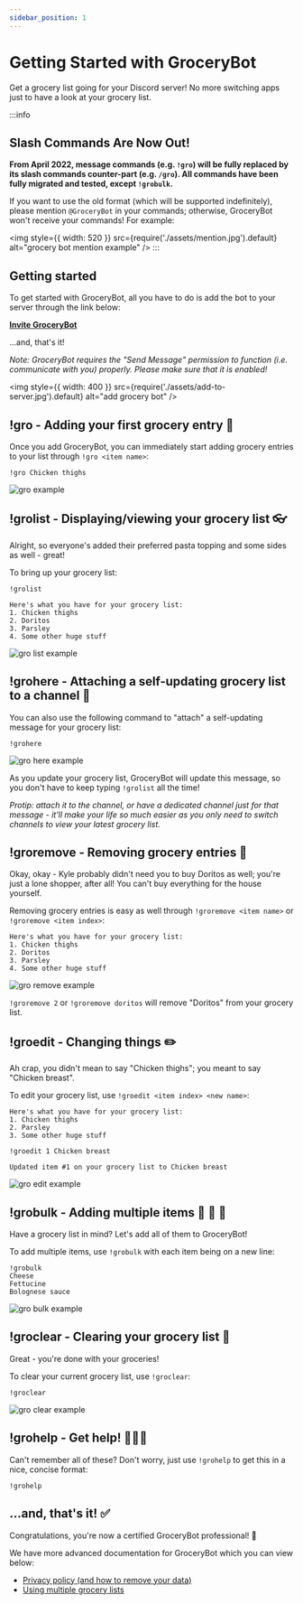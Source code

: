 ```yaml
---
sidebar_position: 1
---
```


# Getting Started with GroceryBot

Get a grocery list going for your Discord server! No more switching apps just to have a look at your grocery list.

:::info

## Slash Commands Are Now Out!

**From April 2022, message commands (e.g. `!gro`) will be fully replaced by its slash commands counter-part (e.g. `/gro`). All commands have been fully migrated and tested, except `!grobulk`.**

If you want to use the old format (which will be supported indefinitely), please mention `@GroceryBot` in your commands; otherwise, GroceryBot won't receive your commands! For example:

<img style={{ width: 520 }} src={require('./assets/mention.jpg').default} alt="grocery bot mention example" />
:::

## Getting started

To get started with GroceryBot, all you have to do is add the bot to your server through the link below:

**[Invite GroceryBot](https://discord.com/oauth2/authorize?client_id=815120759680532510&permissions=2048&scope=bot)**

...and, that's it!

_Note: GroceryBot requires the "Send Message" permission to function (i.e. communicate with you) properly. Please make sure that it is enabled!_

<!-- ![add grocery bot](./assets/add-to-server.jpg) -->

<img style={{ width: 400 }} src={require('./assets/add-to-server.jpg').default} alt="add grocery bot" />

## !gro - Adding your first grocery entry 📝

<!-- Picture this: you're currently in a Discord convo with your housemates. You're deciding on what to eat, and suddenly, an eureka hits you: a pasta dish would be amazing! You have to buy the ingredients first though. There are now 2 scenarios: you pull out your phone, fiddle around with a grocery list app, switch between that app and Discord multiple times as you telegraph what your housemates want on your pasta to your app; or...

...you just use GroceryBot and tell your housemates to add their desired ingredients themselves. Oh, and don't forget the snacks! -->

Once you add GroceryBot, you can immediately start adding grocery entries to your list through `!gro <item name>`:

```
!gro Chicken thighs
```

![gro example](./assets/gro.jpg)

## !grolist - Displaying/viewing your grocery list 👓

Alright, so everyone's added their preferred pasta topping and some sides as well - great!

To bring up your grocery list:

```
!grolist
```

```
Here's what you have for your grocery list:
1. Chicken thighs
2. Doritos
3. Parsley
4. Some other huge stuff
```

![gro list example](./assets/grolist.jpg)

## !grohere - Attaching a self-updating grocery list to a channel 📲

You can also use the following command to "attach" a self-updating message for your grocery list:

```
!grohere
```

![gro here example](./assets/grohere.gif)

As you update your grocery list, GroceryBot will update this message, so you don't have to keep typing `!grolist` all the time!

_Protip: attach it to the channel, or have a dedicated channel just for that message - it'll make your life so much easier as you only need to switch channels to view your latest grocery list._

## !groremove - Removing grocery entries 🧹

Okay, okay - Kyle probably didn't need you to buy Doritos as well; you're just a lone shopper, after all! You can't buy everything for the house yourself.

Removing grocery entries is easy as well through `!groremove <item name>` or `!groremove <item index>`:

```
Here's what you have for your grocery list:
1. Chicken thighs
2. Doritos
3. Parsley
4. Some other huge stuff
```

![gro remove example](./assets/groremove.jpg)

`!groremove 2` or `!groremove doritos` will remove "Doritos" from your grocery list.

## !groedit - Changing things ✏️

Ah crap, you didn't mean to say "Chicken thighs"; you meant to say "Chicken breast".

To edit your grocery list, use `!groedit <item index> <new name>`:

```
Here's what you have for your grocery list:
1. Chicken thighs
2. Parsley
3. Some other huge stuff
```

```
!groedit 1 Chicken breast
```

```
Updated item #1 on your grocery list to Chicken breast
```

![gro edit example](./assets/groedit.jpg)

## !grobulk - Adding multiple items 📝 📝 📝

Have a grocery list in mind? Let's add all of them to GroceryBot!

To add multiple items, use `!grobulk` with each item being on a new line:

```
!grobulk
Cheese
Fettucine
Bolognese sauce
```

![gro bulk example](./assets/grobulk.jpg)

## !groclear - Clearing your grocery list 🧹

Great - you're done with your groceries!

To clear your current grocery list, use `!groclear`:

```
!groclear
```

![gro clear example](./assets/groclear.jpg)

## !grohelp - Get help! 👨🏻‍⚕️

Can't remember all of these? Don't worry, just use `!grohelp` to get this in a nice, concise format:

```
!grohelp
```

## ...and, that's it! ✅

Congratulations, you're now a certified GroceryBot professional! 🎉

We have more advanced documentation for GroceryBot which you can view below:

- [Privacy policy (and how to remove your data)](/privacy-policy)
- [Using multiple grocery lists](./multilist.md)

